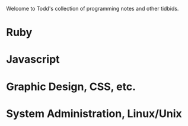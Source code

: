 Welcome to Todd's collection of programming notes and other tidbids.

# Ruby

# Javascript

# Graphic Design, CSS, etc.

# System Administration, Linux/Unix